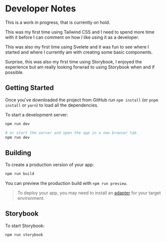# Developer Notes

This is a work in progress, that is currently on hold.

This was my first time using Tailwind CSS and I need to spend more time with it before I can comment on how I like using it as a developer.

This was also my first time using Svelete and it was fun to see where I started and where I currently am with creating some basic components.

Surprise, this was also my first time using Storybook, I enjoyed the experience but am really looking forwrad to using Storybook when and if possible.

## Getting Started

Once you've downloaded the project from GitHub run `npm install` (or `pnpm install` or `yarn`) to load all the dependencies.

To start a development server:

```bash
npm run dev

# or start the server and open the app in a new browser tab
npm run dev
```

## Building

To create a production version of your app:

```bash
npm run build
```

You can preview the production build with `npm run preview`.

> To deploy your app, you may need to install an [adapter](https://kit.svelte.dev/docs/adapters) for your target environment.

## Storybook

To start Storybook:

```bash
npm run storybook
```
